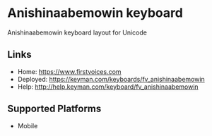 Anishinaabemowin keyboard
======================

Anishinaabemowin keyboard layout for Unicode

Links
-----

 * Home:     <https://www.firstvoices.com>
 * Deployed: <https://keyman.com/keyboards/fv_anishinaabemowin>
 * Help:     <http://help.keyman.com/keyboard/fv_anishinaabemowin>
 
Supported Platforms
-------------------

 * Mobile
